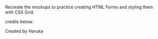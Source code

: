 Recreate the mockups to practice creating HTML Forms and styling them with CSS Grid.

credits below:

Created by Haruka
